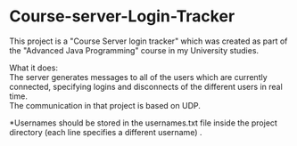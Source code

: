 # Course-server-Login-Tracker

This project is a "Course Server login tracker" which was created as part of the "Advanced Java Programming" course in my University studies.

What it does:<br>
The server generates messages to all of the users which are currently connected, specifying logins and disconnects of the different users in real time.<br>
The communication in that project is based on UDP.

*Usernames should be stored in the usernames.txt file inside the project directory (each line specifies a different username) .
